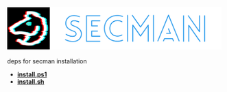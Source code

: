 # [<img src="./public/glitsh_secman.svg" align="center" width="500px" />](https://secman-team.github.io)

<!-- <img src="https://github.com/secman-team/secman-team.github.io/blob/main/public/glitsh_secman.svg" /> -->

deps for secman installation

* [**install.ps1**](./public/install.ps1)
* [**install.sh**](./public/install.sh)
